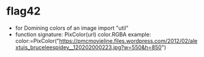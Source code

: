 # flag42

- for Domining colors of an image
import "util"
- function signature:
PixColor(url) color.RGBA
example:
color:=PixColor("https://pmcmovieline.files.wordpress.com/2012/02/alextuis_bruceleespidey__120202000223.jpg?w=550&h=850")

